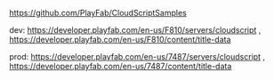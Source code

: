 https://github.com/PlayFab/CloudScriptSamples

dev: https://developer.playfab.com/en-us/F810/servers/cloudscript , https://developer.playfab.com/en-us/F810/content/title-data

prod: https://developer.playfab.com/en-us/7487/servers/cloudscript , https://developer.playfab.com/en-us/7487/content/title-data
